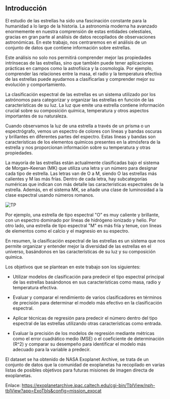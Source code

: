 ## **Introducción**

El estudio de las estrellas ha sido una fascinación constante para la humanidad a lo largo de la historia. La astronomía moderna ha avanzado enormemente en nuestra comprensión de estas entidades celestiales, gracias en gran parte al análisis de datos recopilados de observaciones astronómicas. En este trabajo, nos centraremos en el análisis de un conjunto de datos que contiene información sobre estrellas.

Este análisis no solo nos permitirá comprender mejor las propiedades intrínsecas de las estrellas, sino que también puede tener aplicaciones prácticas en campos como la astrofísica y la cosmología. Por ejemplo, comprender las relaciones entre la masa, el radio y la temperatura efectiva de las estrellas puede ayudarnos a clasificarlas y comprender mejor su evolución y comportamiento.

La clasificación espectral de las estrellas es un sistema utilizado por los astrónomos para categorizar y organizar las estrellas en función de las características de su luz. La luz que emite una estrella contiene información crucial sobre su composición química, temperatura y otros aspectos importantes de su naturaleza.

Cuando observamos la luz de una estrella a través de un prisma o un espectrógrafo, vemos un espectro de colores con líneas y bandas oscuras y brillantes en diferentes partes del espectro. Estas líneas y bandas son características de los elementos químicos presentes en la atmósfera de la estrella y nos proporcionan información sobre su temperatura y otras propiedades.

La mayoría de las estrellas están actualmente clasificadas bajo el sistema de Morgan–Keenan (MK) que utiliza una letra y un número para designar cada tipo de estrella. Las letras van de O a M, siendo O las estrellas más calientes y M las más frías. Dentro de cada letra, hay subcategorías numéricas que indican con más detalle las características espectrales de la estrella. Además, en el sistema MK, se añade una clase de luminosidad a la clase espectral usando números romanos.

![TP](./image/TP.png)

Por ejemplo, una estrella de tipo espectral "O" es muy caliente y brillante, con un espectro dominado por líneas de hidrógeno ionizado y helio. Por otro lado, una estrella de tipo espectral "M" es más fría y tenue, con líneas de elementos como el calcio y el magnesio en su espectro.

En resumen, la clasificación espectral de las estrellas es un sistema que nos permite organizar y entender mejor la diversidad de las estrellas en el universo, basándonos en las características de su luz y su composición química.


Los objetivos que se plantean en este trabajo son los siguientes:

* Utilizar modelos de clasificación para predecir el tipo espectral principal de las estrellas basándonos en sus características como masa, radio y temperatura efectiva.

* Evaluar y comparar el rendimiento de varios clasificadores en términos de precisión para determinar el modelo más efectivo en la clasificación espectral.

* Aplicar técnicas de regresión para predecir el número dentro del tipo espectral de las estrellas utilizando otras características como entrada.

* Evaluar la precisión de los modelos de regresión mediante métricas como el error cuadrático medio (MSE) o el coeficiente de determinación (R^2) y comparar su desempeño para identificar el modelo más adecuado para la variable a predecir.




El dataset se ha obtenido de NASA Exoplanet Archive, se trata de un conjunto de datos que la comunidad de exoplanetas ha recopilado en varias listas de posibles objetivos para futuras misiones de imagen directa de exoplanetas.

Enlace: https://exoplanetarchive.ipac.caltech.edu/cgi-bin/TblView/nph-tblView?app=ExoTbls&config=mission_exocat

